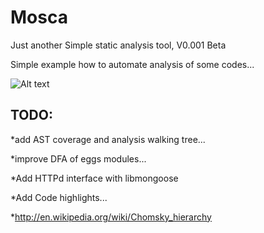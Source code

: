 Mosca
=====

Just another Simple static analysis tool, V0.001  Beta

Simple example how  to automate analysis of some codes...

![Alt text](https://raw.githubusercontent.com/CoolerVoid/Mosca/master/doc/Mosca.jpg)


TODO:
------
*add AST coverage and analysis walking tree...

*improve DFA of eggs modules...

*Add HTTPd interface with libmongoose

*Add Code highlights...

*http://en.wikipedia.org/wiki/Chomsky_hierarchy


